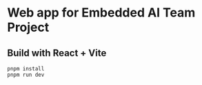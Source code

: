 # Web app for Embedded AI Team Project

## Build with React + Vite

```shell
pnpm install
pnpm run dev
```
